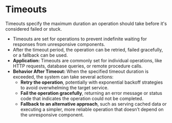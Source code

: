 # Timeouts

Timeouts specify the maximum duration an operation should take before it's considered failed or stuck.

- Timeouts are set for operations to prevent indefinite waiting for responses from unresponsive components.
- After the timeout period, the operation can be retried, failed gracefully, or a fallback can be used.
- **Application:** Timeouts are commonly set for individual operations, like HTTP requests, database queries, or remote procedure calls.
- **Behavior After Timeout:** When the specified timeout duration is exceeded, the system can take several actions:
  - **Retry the operation**, potentially with exponential backoff strategies to avoid overwhelming the target service.
  - **Fail the operation gracefully**, returning an error message or status code that indicates the operation could not be completed.
  - **Fallback to an alternative approach**, such as serving cached data or executing a simpler, more reliable operation that doesn’t depend on the unresponsive component.
